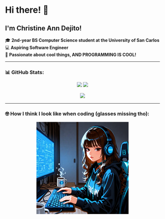 # Hi there! 👋

## I'm Christine Ann Dejito!

🎓 **2nd-year BS Computer Science student at the University of San Carlos**  
💻 **Aspiring Software Engineer**  
🚀 **Passionate about cool things, AND PROGRAMMING IS COOL!**

---

### 📊 GitHub Stats:

<p align="center" justify="center">
  <img src="https://github-readme-stats-git-masterrstaa-rickstaa.vercel.app/api?username=Lycoris21&show_icons=true&theme=radical" width="58%"/>
  <img src="https://github-readme-stats-git-masterrstaa-rickstaa.vercel.app/api/top-langs/?username=Lycoris21&layout=compact&theme=radical" width="40%"/>
  <br><br>
  <img src="https://komarev.com/ghpvc/?username=Lycoris21&color=blue" />
</p>

---

### 🤓 How I think I look like when coding (glasses missing tho):
<p align="center">
  <img src="https://github.com/Lycoris21/Lycoris21/blob/main/Lycoris.jpeg?raw=true" height="300" />
</p>
